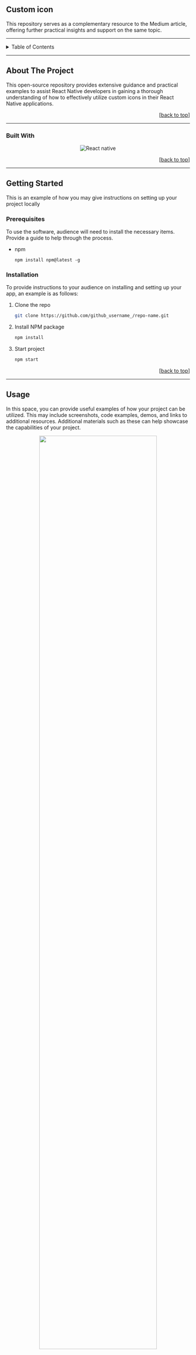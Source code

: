 
<!-- NAME OF THE PROJECT -->
## Custom icon
<!-- Short description of project if you want -->
This repository serves as a complementary resource to the Medium article, offering further practical insights and support on the same topic.

---
<!-- TABLE OF CONTENTS -->
<details>
   <summary>Table of Contents</summary>
  <ol>
    <li>
      <a href="#about-the-project">About The Project</a>
      <ul>
        <li><a href="#built-with">Built With</a></li>
      </ul>
    </li>
    <li>
      <a href="#getting-started">Getting Started</a>
      <ul>
        <li><a href="#prerequisites">Prerequisites</a></li>
        <li><a href="#installation">Installation</a></li>
      </ul>
    </li>
    <li><a href="#usage">Usage</a></li>
    <li><a href="#contributing">Contribution</a></li>
    <li><a href="#license">License</a></li>
    <li><a href="#acknowledgments">Author Info</a></li>
  </ol>
</details>

---
<!-- ABOUT THE PROJECT -->
## About The Project
This open-source repository provides extensive guidance and practical examples to assist React Native developers in gaining a thorough understanding of how to effectively utilize custom icons in their React Native applications.

<p align="right">[<a href="#project-name">back to top</a>]</p>

---

### Built With

<!-- This section should list any major frameworks/libraries used to bootstrap your project. If you don't see the badge you need, you can visit one of the links and change the name and logo of the library to the one you require. -->

 <!-- <img src="https://img.shields.io/badge/library_name-library_color?style=for-the-badge&logo=library_logo_name&logoColor=library_logo_color" alt="library_name">-->

<div align="center">
  <img src="https://img.shields.io/badge/react_native-%2320232a.svg?style=for-the-badge&logo=react&logoColor=%2361DAFB" alt="React native">
</div>

<p align="right">[<a href="#project-name">back to top</a>]</p>


---

<!-- GETTING STARTED -->
## Getting Started

This is an example of how you may give instructions on setting up your project locally

### Prerequisites
<!-- Guideline on installing software -->
To use the software, audience will need to install the necessary items. Provide a guide to help through the process.

* npm
  ```
  npm install npm@latest -g
  ```

### Installation

To provide instructions to your audience on installing and setting up your app, an example is as follows:

1. Clone the repo
   ```sh
   git clone https://github.com/github_username_/repo-name.git
   ```
2. Install NPM package
   ```sh
   npm install
   ```
3. Start project
   ```sh
   npm start
   ```

<p align="right">[<a href="#project-name">back to top</a>]</p>

---

<!-- USAGE EXAMPLES -->
## Usage

In this space, you can provide useful examples of how your project can be utilized. This may include screenshots, code examples, demos, and links to additional resources. Additional materials such as these can help showcase the capabilities of your project.

<div align="center">
<img width="80%" src="your_image">
</div>

<p align="right">[<a href="#project-name">back to top</a>]</p>

---

<!-- CONTRIBUTION -->
## Contribution
<!-- If you would like to create a contribution section on your project, check out the README.md file for an example on how to contribute. Provide information on how to contribute to your project in this section -->

<p align="right">[<a href="#project-name">back to top</a>]</p>

---
<!-- LICENSE -->
## License

Licensed under the [MIT](https://github.com/github_username/repo_name/blob/main/LICENSE).

<p align="right">[<a href="#project-name">back to top</a>]</p>

---
<!-- Author -->
## Author Info

[![Readme style](https://img.shields.io/badge/Author-github_username-color_of_your_choice)](https://github.com/github_username)

<p align="right">[<a href="#project-name">back to top</a>]</p>
